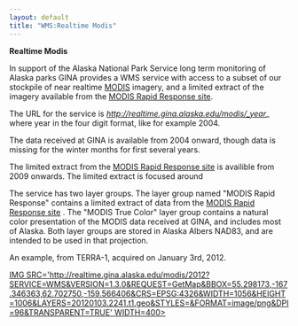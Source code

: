 ```yaml
---
layout: default
title: "WMS:Realtime Modis"
---
```


**Realtime Modis**

In support of the Alaska National Park Service long term monitoring of Alaska parks GINA provides a WMS service with access to a subset of our stockpile of near realtime [MODIS](http://modis.gsfc.nasa.gov/) imagery, and a limited extract of the imagery available from the [MODIS Rapid Response site](http://lance.nasa.gov/imagery/rapid-response/).  

The URL for the service is *http://realtime.gina.alaska.edu/modis/_year_* where year in the four digit format, like for example 2004.

The data received at GINA is available from 2004 onward, though data is missing for the winter months for first several years. 

The limited extract from the [MODIS Rapid Response site](http://lance.nasa.gov/imagery/rapid-response/) is availible from 2009 onwards. The limited extract is focused around 

The service has two layer groups. The layer group named "MODIS Rapid Response" contains a limited extract of data from the [MODIS Rapid Response site](http://lance.nasa.gov/imagery/rapid-response/) . The "MODIS True Color" layer group contains a natural color presentation of the MODIS data received at GINA, and includes most of Alaska. Both layer groups are stored in Alaska Albers NAD83, and are intended to be used in that projection.

An example, from TERRA-1, acquired on January 3rd, 2012.

<span style="text-align:left;">[IMG SRC='http://realtime.gina.alaska.edu/modis/2012?SERVICE=WMS&VERSION=1.3.0&REQUEST=GetMap&BBOX=55.298173,-167.346363,62.702750,-159.566406&CRS=EPSG:4326&WIDTH=1056&HEIGHT=1006&LAYERS=20120103.2241.t1.geo&STYLES=&FORMAT=image/png&DPI=96&TRANSPARENT=TRUE' WIDTH=400&gt;](http://realtime.gina.alaska.edu/modis/2012?SERVICE=WMS&VERSION=1.3.0&REQUEST=GetMap&BBOX=55.298173,-167.346363,62.702750,-159.566406&CRS=EPSG:4326&WIDTH=1056&HEIGHT=1006&LAYERS=20120103.2241.t1.geo&STYLES=&FORMAT=image/png&DPI=96&TRANSPARENT=TRUE)</span>
